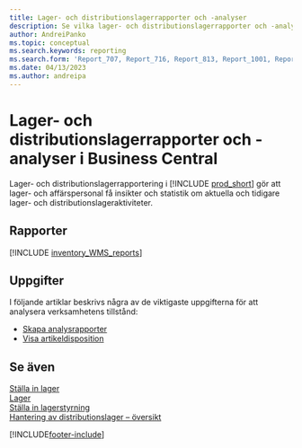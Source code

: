 ```yaml
---
title: Lager- och distributionslagerrapporter och -analyser
description: Se vilka lager- och distributionslagerrapporter och -analyser som är tillgängliga i standardversionen av Business Central så att du kan hålla reda på din verksamhet.
author: AndreiPanko
ms.topic: conceptual
ms.search.keywords: reporting
ms.search.form: 'Report_707, Report_716, Report_813, Report_1001, Report_5807, Report_5808, Report_5809, Report_7313, Report_7319, Report_7320'
ms.date: 04/13/2023
ms.author: andreipa
---
```

# <a name="inventory-and-warehouse-reports-and-analytics-in-business-central"></a><a name="inventory-and-warehouse-reports-and-analytics-in-business-central"></a><a name="inventory-and-warehouse-reports-and-analytics-in-business-central"></a>Lager- och distributionslagerrapporter och -analyser i Business Central

Lager- och distributionslagerrapportering i [!INCLUDE [prod_short](includes/prod_short.md)] gör att lager- och affärspersonal få insikter och statistik om aktuella och tidigare lager- och distributionslageraktiviteter.  

## <a name="reports"></a><a name="reports"></a><a name="reports"></a>Rapporter
[!INCLUDE [inventory_WMS_reports](includes/inventory-WMS-reports-include.md)]


## <a name="tasks"></a><a name="tasks"></a><a name="tasks"></a>Uppgifter

I följande artiklar beskrivs några av de viktigaste uppgifterna för att analysera verksamhetens tillstånd:

* [Skapa analysrapporter](bi-how-create-analysis-views-reports.md)  
* [Visa artikeldisposition](inventory-how-availability-overview.md)


## <a name="see-also"></a><a name="see-also"></a><a name="see-also"></a>Se även

[Ställa in lager](inventory-setup-inventory.md)  
[Lager](inventory-manage-inventory.md)  
[Ställa in lagerstyrning](warehouse-setup-warehouse.md)  
[Hantering av distributionslager – översikt](design-details-warehouse-management.md)

[!INCLUDE[footer-include](includes/footer-banner.md)]
